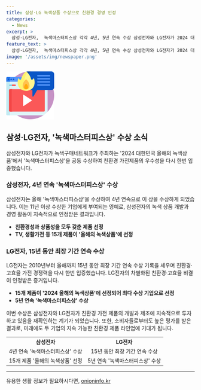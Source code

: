 ```yaml
---
title: 삼성·LG 녹색상품 수상으로 친환경 경영 인정
categories:
  - News
excerpt: >
  삼성·LG전자,  녹색마스터피스상 각각 4년, 5년 연속 수상 삼성전자와 LG전자가 2024 대한민국 올해의 녹색상품에서 녹색마스터피스상을 동시에 수상했다. 삼성전자는 4년 연속 수상, LG전자는 5년 연속 수상으로 친환경 제품의 경쟁력을 재확인했다. 삼성전자는 TV, 생활가전 등 15개 제품이 올해의 녹색상품에 선정되었고, LG전자는 생활가전 분야에서 15개 제품이 선정되어 최다 수상 기업에 뽑혔다. 소비자와 전문가 평가를 바탕으로 친환경 제품을 선정하는 이번 상은 환경 개선 효과와 친환경성을 중시한다.
feature_text: >
  삼성·LG전자,  녹색마스터피스상 각각 4년, 5년 연속 수상 삼성전자와 LG전자가 2024 대한민국 올해의 녹색상품에서 녹색마스터피스상을 동시에 수상했다. 삼성전자는 4년 연속 수상, LG전자는 5년 연속 수상으로 친환경 제품의 경쟁력을 재확인했다. 삼성전자는 TV, 생활가전 등 15개 제품이 올해의 녹색상품에 선정되었고, LG전자는 생활가전 분야에서 15개 제품이 선정되어 최다 수상 기업에 뽑혔다. 소비자와 전문가 평가를 바탕으로 친환경 제품을 선정하는 이번 상은 환경 개선 효과와 친환경성을 중시한다.
image: '/assets/img/newspaper.png'
---
```


<p><img src="/assets/img/news.png" alt="rentncar 속보" /></p>

<h2 data-ke-size="size26">삼성·LG전자,  '녹색마스터피스상' 수상 소식</h2>

<p data-ke-size="size16">삼성전자와 LG전자가 녹색구매네트워크가 주최하는 '2024 대한민국 올해의 녹색상품'에서 '녹색마스터피스상'을 공동 수상하여 친환경 가전제품의 우수성을 다시 한번 입증했습니다.</p>

<h3>삼성전자, 4년 연속 '녹색마스터피스상' 수상</h3>

<p data-ke-size="size16">삼성전자는 올해 '녹색마스터피스상'을 수상하여 4년 연속으로 이 상을 수상하게 되었습니다. 이는 11년 이상 수상한 기업에게 부여되는 영예로, 삼성전자의 녹색 상품 개발과 경영 활동이 지속적으로 인정받은 결과입니다.</p>

<ul>
  <li><b>친환경성과 상품성을 모두 갖춘 제품 선정</b></li>
  <li><b>TV, 생활가전 등 15개 제품이 '올해의 녹색상품'에 선정</b></li>
</ul>

<h3>LG전자, 15년 동안 최장 기간 연속 수상</h3>

<p data-ke-size="size16">LG전자는 2010년부터 올해까지 15년 동안 최장 기간 연속 수상 기록을 세우며 친환경·고효율 가전 경쟁력을 다시 한번 입증했습니다. LG전자의 차별화된 친환경·고효율 비결이 인정받은 증거입니다.</p>

<ul>
  <li><b>15개 제품이 '2024 올해의 녹색상품'에 선정되어 최다 수상 기업으로 선정</b></li>
  <li><b>5년 연속 '녹색마스터피스상' 수상</b></li>
</ul>

<p data-ke-size="size16">이번 수상은 삼성전자와 LG전자가 친환경 가전 제품의 개발과 제조에 지속적으로 투자하고 있음을 재확인하는 계기가 되었습니다. 또한, 소비자들로부터도 높은 평가를 받은 결과로, 미래에도 두 기업의 지속 가능한 친환경 제품 라인업에 기대가 됩니다.</p>

<table>
  <tr>
    <td style="text-align: center; height: 17px;"><b>삼성전자</b></td>
    <td style="text-align: center; height: 17px;"><b>LG전자</b></td>
  </tr>
  <tr>
    <td style="text-align: center; height: 17px;">4년 연속 '녹색마스터피스상' 수상</td>
    <td style="text-align: center; height: 17px;">15년 동안 최장 기간 연속 수상</td>
  </tr>
  <tr>
    <td style="text-align: center; height: 17px;">15개 제품 '올해의 녹색상품' 선정</td>
    <td style="text-align: center; height: 17px;">5년 연속 '녹색마스터피스상' 수상</td>
  </tr>
</table>

<hr>

<p data-ke-size="size16"></p>
유용한 생활 정보가 필요하시다면, <a href="https://onioninfo.kr" rel="dofollow">onioninfo.kr</a>


